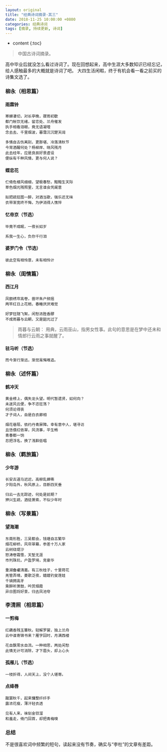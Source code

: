 ```yaml
---
layout: original
title: "经典诗词摘录·其三"
date: 2018-11-25 10:00:00 +0800 
categories: 经典诗词
tags: [摘录, 持续更新, 诗词]
---
```

* content
{:toc}


> 中国古诗词摘录。

<!-- more -->

高中毕业后就没怎么看过诗词了。现在回想起来，高中生涯大多数知识已经忘记，给人感触最多的大概就是诗词了吧。
大四生活闲暇，终于有机会看一看之前买的诗集文选了。

### 柳永（相思篇）
#### 雨霖铃

    寒蝉凄切，对长亭晚，骤雨初歇
    都门帐饮无绪，留恋处、兰舟催发
    执手相看泪眼，竟无语凝噎
    念去去、千里烟波，暮霭沉沉楚天阔

    多情自古伤离别，更那堪、冷落清秋节
    今宵酒醒何处？杨柳岸、晓风残月
    此去经年，应是良辰好景虚设
    便纵有千种风情，更与何人说？

#### 蝶恋花

    伫倚危楼风细细，望极春愁，黯黯生天际
    草色烟光残照里，无言谁会凭阑意

    拟把疏狂图一醉，对酒当歌，强乐还无味
    衣带渐宽终不悔，为伊消得人憔悴

#### 忆帝京（节选）

    毕竟不成眠，一夜长如岁

    系我一生心，负你千行泪

#### 婆罗门令（节选）

    彼此空有相怜意，未有相怜计

### 柳永（闺情篇）
#### 西江月

    凤额绣帘高卷，兽环朱户频摇
    两竿红日上花梢，春睡厌厌难觉

    好梦狂随飞絮，闲愁浓胜香醪
    不成雨暮与云朝，又是韶光过了

> 雨暮与云朝： 用典，云雨巫山，指男女性事。此句的意思是在梦中还未和情郎行云雨之事就醒了。

#### 驻马听（节选）

    而今渐行渐远，渐觉虽悔难追。

### 柳永（述怀篇）
#### 鹤冲天

    黄金榜上，偶失龙头望。明代暂遗贤，如何向？
    未遂风云便，争不恣狂荡？
    何须论得丧
    才子词人，自是白衣卿相

    烟花巷陌，依约丹青屏障。幸有意中人，堪寻访
    且恁偎红依翠，风流事，平生畅
    青春都一饷
    忍把浮名，换了浅斟低唱

### 柳永（羁旅篇）
#### 少年游

    长安古道马迟迟，高柳乱蝉嘶
    夕阳岛外，秋风原上，目断四天垂

    归云一去无踪迹，何处是前期？
    狎兴生疏，酒徒萧索，不似少年时

### 柳永（写景篇）
#### 望海潮

    东南形胜，三吴都会，钱塘自古繁华
    烟花柳桥，风帘翠幕，参差十万人家
    云树绕堤沙
    怒涛卷霜雪，天堑无涯
    市列珠玑，户盈罗琦，竞豪华

    重湖叠巘清嘉。有三秋桂子，十里荷花
    羌管弄晴，菱歌泛夜，嬉嬉钓叟莲娃
    千骑拥高牙
    乘醉听萧鼓，吟赏烟霞
    异日图将好景，归去凤池夸


### 李清照（相思篇）
#### 一剪梅

    红藕香残玉簟秋。轻解罗裳，独上兰舟
    云中谁寄锦书来？雁字回时，月满西楼

    花自飘零水自流。一种相思，两处闲愁
    此情无计可消除，才下眉头，却上心头

#### 孤雁儿（节选）

    一枝折得，人间天上，没个人堪寄。

#### 点绛唇

    蹴罢秋千，起来慵整纤纤手
    露浓花瘦，薄汗轻衣透

    见有人来，袜刬金钗溜
    和羞走，倚门回首，却把青梅嗅



















### 总结
不是很喜欢词中频繁的短句，读起来没有节奏，确实与“李杜”的文章有差距。